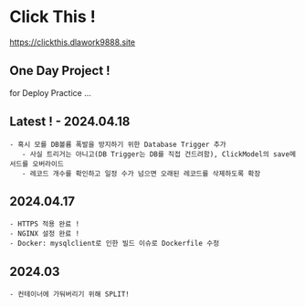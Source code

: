 # Click This !
https://clickthis.dlawork9888.site

## One Day Project ! 
for Deploy Practice ...


## Latest ! - 2024.04.18
```
- 혹시 모를 DB볼륨 폭발을 방지하기 위한 Database Trigger 추가
   - 사실 트리거는 아니고(DB Trigger는 DB를 직접 건드려함), ClickModel의 save메서드를 오버라이드
   - 레코드 개수를 확인하고 일정 수가 넘으면 오래된 레코드를 삭제하도록 확장
```


## 2024.04.17
```
- HTTPS 적용 완료 !
- NGINX 설정 완료 !
- Docker: mysqlclient로 인한 빌드 이슈로 Dockerfile 수정 
```

## 2024.03
```
- 컨테이너에 가둬버리기 위해 SPLIT!
```
